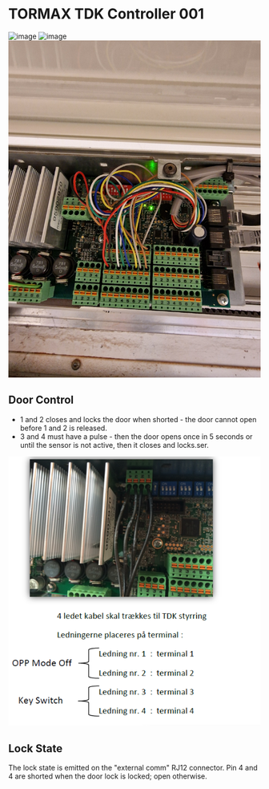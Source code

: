 # TORMAX TDK Controller 001

![image](tdk-controller-front.jpg)
![image](tdk-controller-back.jpg)
![image](tdk-controller-inside.jpg)

## Door Control

* 1 and 2 closes and locks the door when shorted - the door cannot open before 1 and 2 is released.
* 3 and 4 must have a pulse - then the door opens once in 5 seconds or until the sensor is not active, then it closes and locks.ser.

![image](tdk-controller-input-wiring.png)

## Lock State

The lock state is emitted on the "external comm" RJ12 connector. Pin 4 and 4 are shorted when the door lock is locked; open otherwise.


